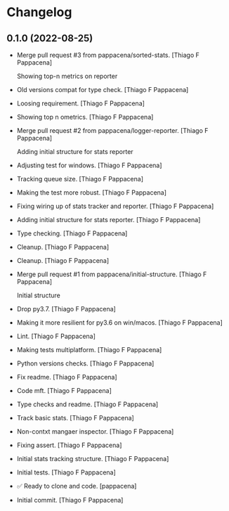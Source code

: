 Changelog
=========


0.1.0 (2022-08-25)
------------------
- Merge pull request #3 from pappacena/sorted-stats. [Thiago F
  Pappacena]

  Showing top-n metrics on reporter
- Old versions compat for type check. [Thiago F Pappacena]
- Loosing requirement. [Thiago F Pappacena]
- Showing top n ometrics. [Thiago F Pappacena]
- Merge pull request #2 from pappacena/logger-reporter. [Thiago F
  Pappacena]

  Adding initial structure for stats reporter
- Adjusting test for windows. [Thiago F Pappacena]
- Tracking queue size. [Thiago F Pappacena]
- Making the test more robust. [Thiago F Pappacena]
- Fixing wiring up of stats tracker and reporter. [Thiago F Pappacena]
- Adding initial structure for stats reporter. [Thiago F Pappacena]
- Type checking. [Thiago F Pappacena]
- Cleanup. [Thiago F Pappacena]
- Cleanup. [Thiago F Pappacena]
- Merge pull request #1 from pappacena/initial-structure. [Thiago F
  Pappacena]

  Initial structure
- Drop py3.7. [Thiago F Pappacena]
- Making it more resilient for py3.6 on win/macos. [Thiago F Pappacena]
- Lint. [Thiago F Pappacena]
- Making tests multiplatform. [Thiago F Pappacena]
- Python versions checks. [Thiago F Pappacena]
- Fix readme. [Thiago F Pappacena]
- Code mft. [Thiago F Pappacena]
- Type checks and readme. [Thiago F Pappacena]
- Track basic stats. [Thiago F Pappacena]
- Non-contxt mangaer inspector. [Thiago F Pappacena]
- Fixing assert. [Thiago F Pappacena]
- Initial stats tracking structure. [Thiago F Pappacena]
- Initial tests. [Thiago F Pappacena]
- ✅ Ready to clone and code. [pappacena]
- Initial commit. [Thiago F Pappacena]


